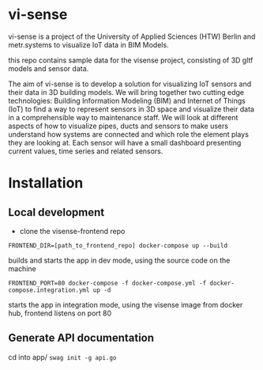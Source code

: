 # vi-sense

vi-sense is a project of the University of Applied Sciences (HTW) Berlin and metr.systems to visualize IoT data in BIM Models.

this repo contains sample data for the visense project, consisting of 3D gltf models and sensor data.

The aim of vi-sense is to develop a solution for visualizing IoT sensors and their data in 3D building models. We will bring together two cutting edge technologies: Building Information Modeling (BIM) and Internet of Things (IoT) to find a way to represent sensors in 3D space and visualize their data in a comprehensible way to maintenance staff. We will look at different aspects of how to visualize pipes, ducts and sensors to make users understand how systems are connected and which role the element plays they are looking at. Each sensor will have a small dashboard presenting current values, time series and related sensors. 

# Installation

## Local development

- clone the visense-frontend repo

```FRONTEND_DIR=[path_to_frontend_repo] docker-compose up --build```

builds and starts the app in dev mode, using the source code on the machine

```FRONTEND_PORT=80 docker-compose -f docker-compose.yml -f docker-compose.integration.yml up -d```

starts the app in integration mode, using the visense image from docker hub, frontend listens on port 80

## Generate API documentation

cd into app/
`swag init -g api.go`
